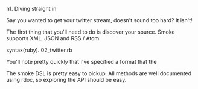 h1. Diving straight in

Say you wanted to get your twitter stream, doesn't sound too hard? It isn't! 

The first thing that you'll need to do is discover your source. Smoke supports XML, JSON and RSS / Atom.

syntax(ruby). 02_twitter.rb

You'll note pretty quickly that I've specified a format that the 


The smoke DSL is pretty easy to pickup. All methods are well documented using rdoc, so exploring the API should be easy.